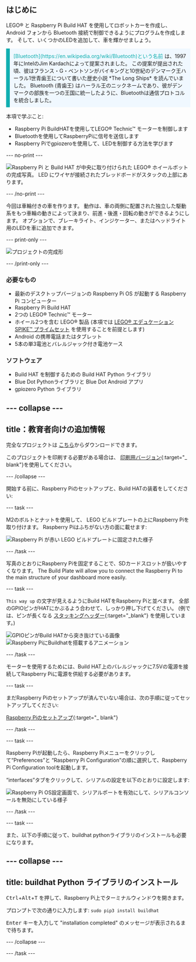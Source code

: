 ## はじめに

LEGO® と Raspberry Pi Build HAT を使用してロボットカーを作成し、 Android フォンから Bluetooth 接続で制御できるようにプログラムを作成します。 そして、いくつかのLEDを追加して、車を輝かせましょう。

<p style="border-left: solid; border-width:10px; border-color: #0faeb0; background-color: aliceblue; padding: 10px;">
<span style="color: #0faeb0">[Bluetooth](https://en.wikipedia.org/wiki/Bluetooth)という名前</span> は、1997年にIntelのJim Kardachによって提案されました。 この提案が提出された頃、彼はフランス・G・ベントソンがバイキングと10世紀のデンマーク王ハーラル1世青歯王について書いた歴史小説 *The Long Ships* を読んでいました。 Bluetooth (青歯王) はハーラル王のニックネームであり、彼がデンマークの部族を一つの王国に統一したように、Bluetoothは通信プロトコルを統合しました。
</p>

本項で学ぶこと:
+ Raspberry Pi BuildHATを使用してLEGO® Technic™ モーターを制御します
+ Bluetoothを使用してRaspberryPiに信号を送信します
+ Raspberry Piでgpiozeroを使用して、LEDを制御する方法を学びます

--- no-print ---

![Raspberry Pi と Build HAT が中央に取り付けられた LEGO® ホイールボットの完成写真。 LED にワイヤが接続されたブレッドボードがスタックの上部にあります。](images/lego-bot.gif)

--- /no-print ---

今回は車輪付きの車を作ります。 動作は、車の両側に配置された独立した駆動系をもつ車輪の動きによって決まり、前進・後進・回転の動きができるようにします。 オプションで、ブレーキライト、インジケーター、またはヘッドライト用のLEDを車に追加できます。

--- print-only ---

![プロジェクトの完成形](images/buggy.JPG)

--- /print-only ---

### 必要なもの

+ 最新のデスクトップバージョンの Raspberry Pi OS が起動する Raspberry Pi コンピューター
+ Raspberry Pi Build HAT
+ 2つの LEGO® Technic™ モーター
+ ホイール2つを含む LEGO® 製品 (本項では [LEGO® エデュケーション SPIKE™ プライムセット](https://education.lego.com/en-gb/product/spike-prime) を使用することを前提とします)
+ Android の携帯電話またはタブレット
+ 5本の単3電池とバレルジャック付き電池ケース

### ソフトウェア

+ Build HAT を制御するための Build HAT Python ライブラリ
+ Blue Dot Pythonライブラリと Blue Dot Android アプリ
+ gpiozero Python ライブラリ


--- collapse ---
---
title：教育者向けの追加情報
---

完全なプロジェクトは [こちら](https://rpf.io/p/en/bt-robot-car-go)からダウンロードできます。

このプロジェクトを印刷する必要がある場合は、 [印刷用バージョン](https://projects.raspberrypi.org/en/projects/bt-robot-car/print){:target="_ blank"}を使用してください。

--- /collapse ---

開始する前に、Raspberry Piのセットアップと、Build HATの装着をしてください:

--- task ---

M2のボルトとナットを使用して、 LEGO ビルドプレートの上にRaspberry Piを取り付けます。 Raspberry Piはふちがない方の面に載せます:

 ![Raspberry Pi が赤い LEGO ビルドプレートに固定された様子](images/build_11.jpg)

--- /task ---

写真のとおりにRaspberry Piを固定することで、SDカードスロットが扱いやすくなります。 The Build Plate will allow you to connect the Raspberry Pi to the main structure of your dashboard more easily.

--- task ---

`This way up` の文字が見えるようにBuild HATをRaspberry Piと並べます。 全部のGPIOピンがHATにかぶるよう合わせて、しっかり押し下げてください。 (例では、ピンが長くなる [スタッキングヘッダー](https://www.adafruit.com/product/2223){:target="_blank"} を使用しています。)

![GPIOピンがBuild HATから突き抜けている画像](images/build_15.jpg) ![Raspberry PiにBuildhatを搭載するアニメーション](images/haton.gif)

--- /task ---

モーターを使用するためには、Build HAT上のバレルジャックに7.5Vの電源を接続してRaspberry Piに電源を供給する必要があります。

--- task ---

まだRaspberry Piのセットアップが済んでいない場合は、次の手順に従ってセットアップしてください:

[Raspberry Piのセットアップ](https://projects.raspberrypi.org/en/projects/raspberry-pi-setting-up){:target="_ blank"}

--- /task ---

--- task ---

Raspberry Piが起動したら、Raspberry Piメニューをクリックして“Preferences”と “Raspberry Pi Configuration”の順に選択して、Raspberry Pi Configuration toolを起動します。

“interfaces”タブをクリックして、シリアルの設定を以下のとおりに設定します:

![Raspberry Pi OS設定画面で、シリアルポートを有効にして、シリアルコンソールを無効にしている様子](images/configshot.jpg)

--- /task ---

--- task ---

また、以下の手順に従って、buildhat pythonライブラリのインストールも必要になります。

--- collapse ---
---
title: buildhat Python ライブラリのインストール
---

<kbd>Ctrl</kbd>+<kbd>Alt</kbd>+<kbd>T</kbd> を押して、Raspberry Pi上でターミナルウィンドウを開きます。

プロンプトで次の通りに入力します: `sudo pip3 install buildhat`

<kbd>Enter</kbd> キーを入力して "installation completed" のメッセージが表示されるまで待ちます。

--- /collapse ---

--- /task ---